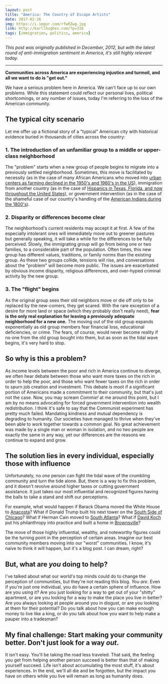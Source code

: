 ```yaml
---
layout: post
title: "America: The Country of Escape Artists"
date: 2017-02-26
img: https://i.imgur.com/rfwRZwg.jpg
link: http://karllhughes.com/?p=316
tags: [immigration, politics, america]
---
```

*This post was originally published in December, 2012, but with the latest round of anti-immigration sentiment in America, it's still highly relevant today.*

-----

**Communities across America are experiencing injustice and turmoil, and all we want to do is "get out."**

We have a serious problem here in America. We can't face up to our own problems. While this statement could reflect our personal lives, political shortcomings, or any number of issues, today I'm referring to the loss of the American community. 

## The typical city scenario

Let me offer up a fictional story of a "typical" American city with historical evidence buried in thousands of cities across the country:

### 1. The introduction of an unfamiliar group to a middle or upper-class neighborhood

The "problem" starts when a new group of people begins to migrate into a previously settled neighborhood. Sometimes, this move is facilitated by necessity (as in the case of many African Americans who moved into [urban centers as farming declined in the 1950's and 1960's in the US](http://en.wikipedia.org/wiki/Great_Migration_(African_American))), immigration from another country (as in the case of [Hispanics in Texas, Florida, and now throughout the United States](http://en.wikipedia.org/wiki/Mexico%E2%80%93United_States_border)), or government intervention (as in the case of the shameful case of our country's handling of the [American Indians during the 1800's](http://en.wikipedia.org/wiki/Native_Americans_in_the_United_States#Removals_and_reservations)).

### 2. Disparity or differences become clear

The neighborhood's current residents may accept it at first. A few of the especially intolerant ones will immediately move out to greener pastures  but generally speaking, it will take a while for the differences to be fully perceived. Slowly, the immigrating group will go from being one or two families, to a considerable part of the population. Often times, this new group has different values, traditions, or family norms than the existing group. As these two groups collide, tensions will rise, and conversations about the "problem" will become more public. The issues are exacerbated by obvious income disparity, religious differences, and over-hyped criminal activity by the new group.

### 3. The "flight" begins

As the original group sees their old neighbors move or die off only to be replaced by the new-comers, they get scared. With the rare exception of a desire for more land or space (which they probably don't really need), **fear is the only real explanation for leaving a previously adequate neighborhood for a new one.** The moving out of the old group expands exponentially as old group members fear financial loss, educational deficiencies, or crime. The fears, of course, would never become reality if no one from the old group bought into them, but as soon as the tidal wave begins, it's very hard to stop.

## So why is this a problem?

As income levels between the poor and rich in America continue to diverge, we often hear debate between those who want more taxes on the rich in order to help the poor, and those who want fewer taxes on the rich in order to spurn job creation and investment. This debate is moot if a significant portion of Americans made a commitment to their community, but that's just not the case. Now, you may scream _Commie!_ at me around this point, but I am by no means advocating for forced government intervention into wealth redistribution. I think it's safe to say that the Communist experiment has pretty much failed. Mandating kindness and mutual dependency is degrading to humanity. Our societies have managed to thrive when they've been able to work together towards a common goal. No great achievement was made by a single man or woman in isolation, and no two people are exactly the same in any way, yet our differences are the reasons we continue to expand and grow. 

## The solution lies in every individual, especially those with influence

Unfortunately, no _one_ person can fight the tidal wave of the crumbling community and turn the tide alone. But, there is a way to fix this problem, and it doesn't revolve around higher taxes or cutting government assistance. It just takes our most influential and recognized figures having the balls to take a stand and shift our perceptions.

For example, what would happen if Barack Obama moved the White House to [Anacosta](http://en.wikipedia.org/wiki/Anacostia)? What if Donald Trump built his next tower on the [South Side of Chicago](http://en.wikipedia.org/wiki/South_Side,_Chicago)? What if Herman Cain moved to [South Atlanta](http://en.wikipedia.org/wiki/South_Atlanta)? What if [David Koch](http://en.wikipedia.org/wiki/David_H._Koch) put his philanthropy into practice and built a home in [Brownsville](http://en.wikipedia.org/wiki/Brownsville,_Brooklyn)?

The move of those highly influential, wealthy, and noteworthy figures could be the turning point in the perception of certain areas. Imagine our best community members moving into our "worst" communities. I know, it's naive to think it will happen, but it's a blog post. I can dream, right?

## But, what are _you_ doing to help?

I've talked about what our world's top minds could do to change the perception of communities, but they're not reading this blog. _You are_. Even if you're just one individual, you do have a certain sphere of influence. How are you using it? Are you just looking for a way to get out of your "shitty" apartment, or are you looking for a way to make the place you live in better? Are you always looking at people around you in disgust, or are you looking at them for their potential? Do you talk about how you can make enough money to live like a king, or do you talk about how you want to help make a pauper into a tradesman?

## My final challenge: Start making your community better. Don't just look for a way _out_.

It isn't easy. You'll be taking the road less traveled. That said, the feeling you get from helping another person succeed is better than that of making yourself succeed. Life isn't about accumulating the most stuff, it's about experiences. In the end, we'll all die and be forgotten, but the impact you have on others while you live will remain as long as humanity does.
